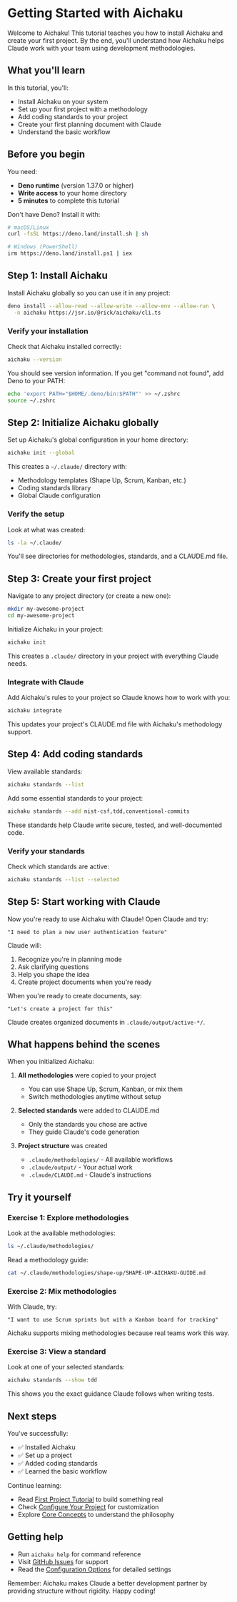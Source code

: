 # Getting Started with Aichaku

Welcome to Aichaku! This tutorial teaches you how to install Aichaku and create your first project. By the end, you'll understand how Aichaku helps Claude work with your team using development methodologies.

## What you'll learn

In this tutorial, you'll:
- Install Aichaku on your system
- Set up your first project with a methodology
- Add coding standards to your project
- Create your first planning document with Claude
- Understand the basic workflow

## Before you begin

You need:
- **Deno runtime** (version 1.37.0 or higher)
- **Write access** to your home directory
- **5 minutes** to complete this tutorial

Don't have Deno? Install it with:
```bash
# macOS/Linux
curl -fsSL https://deno.land/install.sh | sh

# Windows (PowerShell)
irm https://deno.land/install.ps1 | iex
```

## Step 1: Install Aichaku

Install Aichaku globally so you can use it in any project:

```bash
deno install --allow-read --allow-write --allow-env --allow-run \
  -n aichaku https://jsr.io/@rick/aichaku/cli.ts
```

### Verify your installation

Check that Aichaku installed correctly:

```bash
aichaku --version
```

You should see version information. If you get "command not found", add Deno to your PATH:

```bash
echo 'export PATH="$HOME/.deno/bin:$PATH"' >> ~/.zshrc
source ~/.zshrc
```

## Step 2: Initialize Aichaku globally

Set up Aichaku's global configuration in your home directory:

```bash
aichaku init --global
```

This creates a `~/.claude/` directory with:
- Methodology templates (Shape Up, Scrum, Kanban, etc.)
- Coding standards library
- Global Claude configuration

### Verify the setup

Look at what was created:

```bash
ls -la ~/.claude/
```

You'll see directories for methodologies, standards, and a CLAUDE.md file.

## Step 3: Create your first project

Navigate to any project directory (or create a new one):

```bash
mkdir my-awesome-project
cd my-awesome-project
```

Initialize Aichaku in your project:

```bash
aichaku init
```

This creates a `.claude/` directory in your project with everything Claude needs.

### Integrate with Claude

Add Aichaku's rules to your project so Claude knows how to work with you:

```bash
aichaku integrate
```

This updates your project's CLAUDE.md file with Aichaku's methodology support.

## Step 4: Add coding standards

View available standards:

```bash
aichaku standards --list
```

Add some essential standards to your project:

```bash
aichaku standards --add nist-csf,tdd,conventional-commits
```

These standards help Claude write secure, tested, and well-documented code.

### Verify your standards

Check which standards are active:

```bash
aichaku standards --list --selected
```

## Step 5: Start working with Claude

Now you're ready to use Aichaku with Claude! Open Claude and try:

```
"I need to plan a new user authentication feature"
```

Claude will:
1. Recognize you're in planning mode
2. Ask clarifying questions
3. Help you shape the idea
4. Create project documents when you're ready

When you're ready to create documents, say:

```
"Let's create a project for this"
```

Claude creates organized documents in `.claude/output/active-*/`.

## What happens behind the scenes

When you initialized Aichaku:

1. **All methodologies** were copied to your project
   - You can use Shape Up, Scrum, Kanban, or mix them
   - Switch methodologies anytime without setup

2. **Selected standards** were added to CLAUDE.md
   - Only the standards you chose are active
   - They guide Claude's code generation

3. **Project structure** was created
   - `.claude/methodologies/` - All available workflows
   - `.claude/output/` - Your actual work
   - `.claude/CLAUDE.md` - Claude's instructions

## Try it yourself

### Exercise 1: Explore methodologies

Look at the available methodologies:

```bash
ls ~/.claude/methodologies/
```

Read a methodology guide:

```bash
cat ~/.claude/methodologies/shape-up/SHAPE-UP-AICHAKU-GUIDE.md
```

### Exercise 2: Mix methodologies

With Claude, try:

```
"I want to use Scrum sprints but with a Kanban board for tracking"
```

Aichaku supports mixing methodologies because real teams work this way.

### Exercise 3: View a standard

Look at one of your selected standards:

```bash
aichaku standards --show tdd
```

This shows you the exact guidance Claude follows when writing tests.

## Next steps

You've successfully:
- ✅ Installed Aichaku
- ✅ Set up a project
- ✅ Added coding standards
- ✅ Learned the basic workflow

Continue learning:
- Read [First Project Tutorial](first-project.md) to build something real
- Check [Configure Your Project](../how-to/configure-project.md) for customization
- Explore [Core Concepts](../explanation/core-concepts.md) to understand the philosophy

## Getting help

- Run `aichaku help` for command reference
- Visit [GitHub Issues](https://github.com/RickCogley/aichaku/issues) for support
- Read the [Configuration Options](../reference/configuration-options.md) for detailed settings

Remember: Aichaku makes Claude a better development partner by providing structure without rigidity. Happy coding!